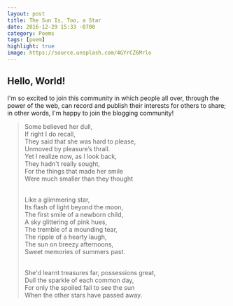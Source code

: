 ```yaml
---
layout: post
title: The Sun Is, Too, a Star
date: 2016-12-29 15:33 -0700
category: Poems
tags: [poem]
highlight: true
image: https://source.unsplash.com/4GYrCZ6Mrlo
---
```

## Hello, World!
I'm so excited to join this community in which people all over,
through the power of the web, can record and publish their interests for others
to share; in other words, I'm happy to join the blogging community!

<blockquote>
Some believed her dull,<br>
If right I do recall,<br>
They said that she was hard to please,<br>
Unmoved by pleasure’s thrall.<br>
Yet I realize now, as I look back,<br>
They hadn't really sought,<br>
For the things that made her smile<br>
Were much smaller than they thought<br>
<br>

Like a glimmering star,<br>
Its flash of light beyond the moon,<br>
The first smile of a newborn child,<br>
A sky glittering of pink hues,<br>
The tremble of a mounding tear,<br>
The ripple of a hearty laugh,<br>
The sun on breezy afternoons,<br>
Sweet memories of summers past.<br>
<br>

She'd learnt treasures far, possessions great,<br>
Dull the sparkle of each common day,<br>
For only the spoiled fail to see the sun<br>
When the other stars have passed away.
</blockquote>